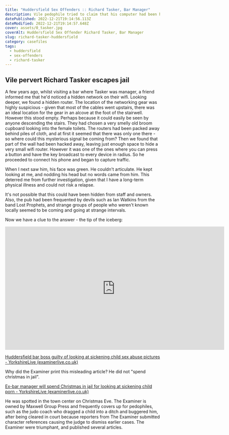 ```yaml
---
title: "Huddersfield Sex Offenders :: Richard Tasker, Bar Manager"
description: Vile pedophile tried to claim that his computer had been hacked
datePublished: 2022-12-21T19:14:56.113Z
dateModified: 2022-12-21T19:14:57.648Z
cover: assets/0_tasker.jpg
coverAlt: Huddersfield Sex Offender Richard Tasker, Bar Manager
slug: richard-tasker-huddersfield
category: casefiles
tags:
  - huddersfield
  - sex-offenders
  - richard-tasker
---
```

## Vile pervert Richard Tasker escapes jail

A few years ago, whilst visiting a bar where Tasker was manager, a friend informed me that he'd noticed a hidden network on their wifi.
Looking deeper, we found a hidden router. The location of the networking gear was highly suspicious - given that most of the cables
went upstairs, there was an ideal location for the gear in an alcove at the foot of the stairwell. However this stood empty.
Perhaps because it could easily be seen by anyone descending the stairs. They had chosen a very smelly old broom cupboard looking
into the female toilets. The routers had been packed away behind piles of cloth, and at first it seemed that there was only one
there - so where could this mysterious signal be coming from? Then we found that part of the wall had been hacked away, leaving
just enough space to hide a very small wifi router. However it was one of the ones where you can press a button and have the key
broadcast to every device in radius. So he proceeded to connect his phone and began to capture traffic.

When I next saw him, his face was green. He couldn't articulate. He kept looking at me, and nodding his head but no words came from him.
This deterred me from further investigation, given that I have a long-term physical illness and could not risk a relapse.

It's not possible that this could have been hidden from staff and owners. Also, the pub had been frequented by devils such as Ian Watkins
from the band Lost Prophets, and strange groups of people who weren't known locally seemed to be coming and going at strange intervals.

Now we have a clue to the answer - the tip of the iceberg:

<iframe width="713" height="401" src="https://www.youtube.com/embed/0wJGOY0B578" title="Richard Tasker, The Parish, Huddersfield - pedophile" frameborder="0" allow="accelerometer; autoplay; clipboard-write; encrypted-media; gyroscope; picture-in-picture" allowfullscreen></iframe>

<!--StartFragment-->

[Huddersfield bar boss guilty of looking at sickening child sex abuse pictures - YorkshireLive (examinerlive.co.uk)](https://archive.vn/Quamd)

<!--EndFragment-->

Why did the Examiner print this misleading article? He did not "spend christmas in jail".

<!--StartFragment-->

[Ex-bar manager will spend Christmas in jail for looking at sickening child porn - YorkshireLive (examinerlive.co.uk)](https://archive.vn/Wwmds)

<!--EndFragment-->

He was spotted in the town center on Christmas Eve.
The Examiner is owned by Maxwell Group Press and frequently covers up for pedophiles, such as the judo coach who dragged a child into a ditch
and buggered him, after being cleared in court because reporters from The Examiner submitted character references causing the judge to
dismiss earlier cases.
The Examiner were triumphant, and published several articles.
